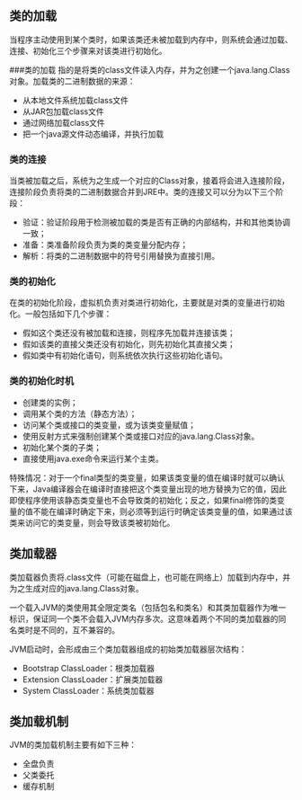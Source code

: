 ## 类的加载

当程序主动使用到某个类时，如果该类还未被加载到内存中，则系统会通过加载、连接、初始化三个步骤来对该类进行初始化。

###类的加载
指的是将类的class文件读入内存，并为之创建一个java.lang.Class对象。加载类的二进制数据的来源：
- 从本地文件系统加载class文件
- 从JAR包加载class文件
- 通过网络加载class文件
- 把一个java源文件动态编译，并执行加载

### 类的连接

当类被加载之后，系统为之生成一个对应的Class对象，接着将会进入连接阶段，连接阶段负责将类的二进制数据合并到JRE中。类的连接又可以分为以下三个阶段：
- 验证：验证阶段用于检测被加载的类是否有正确的内部结构，并和其他类协调一致；
- 准备：类准备阶段负责为类的类变量分配内存；
- 解析：将类的二进制数据中的符号引用替换为直接引用。

### 类的初始化

在类的初始化阶段，虚拟机负责对类进行初始化，主要就是对类的变量进行初始化。一般包括如下几个步骤：
- 假如这个类还没有被加载和连接，则程序先加载并连接该类；
- 假如该类的直接父类还没有初始化，则先初始化其直接父类；
- 假如类中有初始化语句，则系统依次执行这些初始化语句。

### 类的初始化时机

- 创建类的实例；
- 调用某个类的方法（静态方法）；
- 访问某个类或接口的类变量，或为该类变量赋值；
- 使用反射方式来强制创建某个类或接口对应的java.lang.Class对象。
- 初始化某个类的子类；
- 直接使用java.exe命令来运行某个主类。

特殊情况：对于一个final类型的类变量，如果该类变量的值在编译时就可以确认下来，Java编译器会在编译时直接把这个类变量出现的地方替换为它的值，因此即使程序使用该静态类变量也不会导致类的初始化；反之，如果final修饰的类变量的值不能在编译时确定下来，则必须等到运行时确定该类变量的值，如果通过该类来访问它的类变量，则会导致该类被初始化。

## 类加载器

类加载器负责将.class文件（可能在磁盘上，也可能在网络上）加载到内存中，并为之生成对应的java.lang.Class对象。

一个载入JVM的类使用其全限定类名（包括包名和类名）和其类加载器作为唯一标识，保证同一个类不会载入JVM内存多次。这意味着两个不同的类加载器的同名类时是不同的，互不兼容的。

JVM启动时，会形成由三个类加载器组成的初始类加载器层次结构：
- Bootstrap ClassLoader：根类加载器
- Extension ClassLoader：扩展类加载器
- System ClassLoader：系统类加载器

## 类加载机制
JVM的类加载机制主要有如下三种：
- 全盘负责
- 父类委托
- 缓存机制                                                                                                                                                                                                                                                                                                                                                                                                                                                                                                                                                                                                                                                                                                                                                                                                                                                                                                                                             






                                                                                                                                                                                                                                                                                                                                                                                                                                                                                                                                                                                                                                                                                                                                                                                                                                                                                                                                                                                                                                                                                                                                                                                                                                                                                                                                                                                                                                                                                                                                                                                                                                                                                                                                                                                                                                                                                                                                                                                                                                                                                                                                                                                                                                                                                                                                                                                                                                                                                                                                                                                                                                                                                                                                                                                                                                                                                                                                                                                                                                                                                                                                                                                                                                                                                                                                                                                                                                                                                                                                                                                                                                                                                                                                                                                                                                                                                                                                                                                                                                                                                                                                                                                                                                                                                                                                                                                                                                                                                                                                                                                                                                                                                                                                                                                                                                                                                                                                                                                                                                                                                                                                                                                                                                                                                                                                                                                                                                                                                                                                                                                                                                                                                                                                                                                                                                                                                                                                                                                                                                                                                                                                                                                                                                                                                                                                                                                                                                                                                                                                                                                                                                                                                                                                                                                                                                                                                                                                                                                                                                                                                                                                                                                                                                                                                                                                                                                                                                                                                                                                                                                                                                                                                                                                                                                                                                                                                                                                                                                                                                                                                                                                                                                                                                                                                                                                                                                                                                                                                                                                                                                                                                                                                                                                                                                                                                                                                                                                                                                                                                                                                                                                                                                                                                                                                                                                                                                                                                                                                                                                                                                                                                                                                                                                                                                                                                                                                                                                                                                                                                                                                                                                                                                                                                                                                                                                                                                                                                                                                                                                                                                                                                                                                                                                                                                                                                                                                                                                                                                                                                                                                                                                                                                                                                                                                                                                                                                                                                                                                                                                                                                                                                                                                                                                                                                                                                                                                                                                                                                                                                                                                                                                                                                                                                                                                                                                                                                                                                                                                                                                                                                                                      